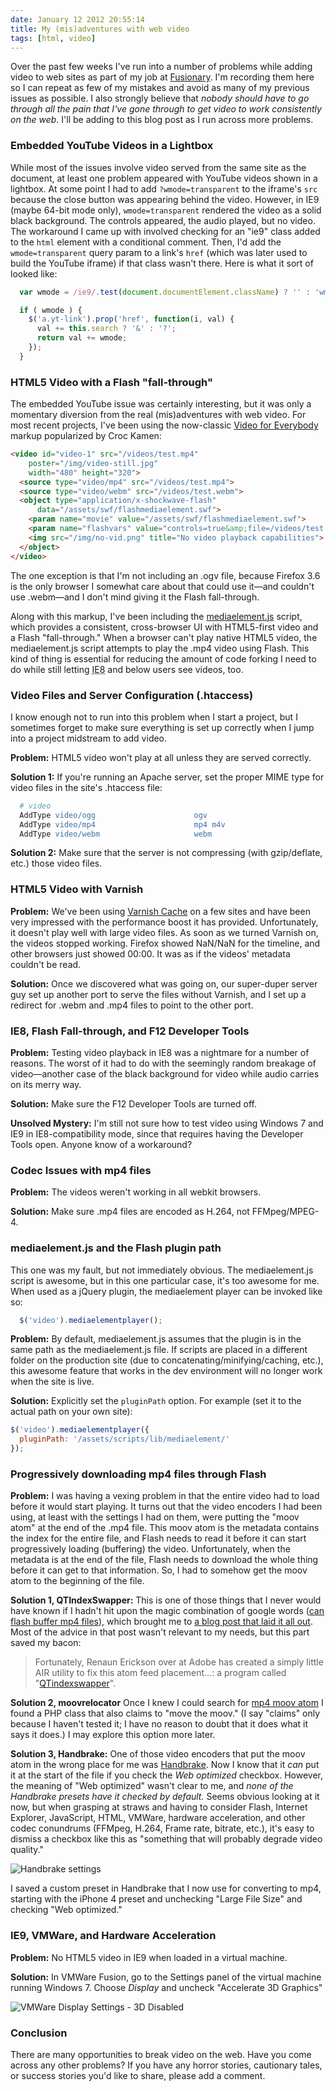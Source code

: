 ```yaml
---
date: January 12 2012 20:55:14
title: My (mis)adventures with web video
tags: [html, video]
---
```


Over the past few weeks I've run into a number of problems while adding video to web sites as part of my job at [Fusionary][10]. I'm recording them here so I can repeat as few of my mistakes and avoid as many of my previous issues as possible. I also strongly believe that *nobody should have to go through all the pain that I've gone through to get video to work consistently on the web*. I'll be adding to this blog post as I run across more problems.

### Embedded YouTube Videos in a Lightbox

While most of the issues involve video served from the same site as the document, at least one problem appeared with YouTube videos shown in a lightbox. At some point I had to add `?wmode=transparent` to the iframe's `src` because the close button was appearing behind the video. However, in IE9 (maybe 64-bit mode only), `wmode=transparent` rendered the video as a solid black background. The controls appeared, the audio played, but no video. The workaround I came up with involved checking for an "ie9" class added to the `html` element with a conditional comment. Then, I'd add the `wmode=transparent` query param to a link's `href` (which was later used to build the YouTube iframe) if that class wasn't there. Here is what it sort of looked like:

```js
  var wmode = /ie9/.test(document.documentElement.className) ? '' : 'wmode=transparent';

  if ( wmode ) {
    $('a.yt-link').prop('href', function(i, val) {
      val += this.search ? '&' : '?';
      return val += wmode;
    });
  }
```

### HTML5 Video with a Flash "fall-through"

The embedded YouTube issue was certainly interesting, but it was only a momentary diversion from the real (mis)adventures with web video. For most recent projects, I've been using the now-classic [Video for Everybody][12] markup popularized by Croc Kamen:

```html
<video id="video-1" src="/videos/test.mp4"
    poster="/img/video-still.jpg"
    width="480" height="320">
  <source type="video/mp4" src="/videos/test.mp4">
  <source type="video/webm" src="/videos/test.webm">
  <object type="application/x-shockwave-flash"
      data="/assets/swf/flashmediaelement.swf">
    <param name="movie" value="/assets/swf/flashmediaelement.swf">
    <param name="flashvars" value="controls=true&amp;file=/videos/test.mp4">
    <img src="/img/no-vid.png" title="No video playback capabilities">
  </object>
</video>
```

The one exception is that I'm not including an .ogv file, because Firefox 3.6 is the only browser I somewhat care about that could use it—and couldn't use .webm—and I don't mind giving it the Flash fall-through.

Along with this markup, I've been including the [mediaelement.js][5] script, which provides a consistent, cross-browser UI with HTML5-first video and a Flash "fall-through." When a browser can't play native HTML5 video, the mediaelement.js script attempts to play the .mp4 video using Flash. This kind of thing is essential for reducing the amount of code forking I need to do while still letting <abbr title="Internet Explorer 8">IE8</abbr> and below users see videos, too.

### Video Files and Server Configuration (.htaccess)

I know enough not to run into this problem when I start a project, but I sometimes forget to make sure everything is set up correctly when I jump into a project midstream to add video.

**Problem:** HTML5 video won't play at all unless they are served correctly.

**Solution 1:** If you're running an Apache server, set the proper MIME type for video files in the site's .htaccess file:

```apache
  # video
  AddType video/ogg                      ogv
  AddType video/mp4                      mp4 m4v
  AddType video/webm                     webm
```

**Solution 2:** Make sure that the server is not compressing (with gzip/deflate, etc.) those video files.

### HTML5 Video with Varnish

**Problem:** We've been using [Varnish Cache][4] on a few sites and have been very impressed with the performance boost it has provided. Unfortunately, it doesn't play well with large video files. As soon as we turned Varnish on, the videos stopped working. Firefox showed NaN/NaN for the timeline, and other browsers just showed 00:00. It was as if the videos' metadata couldn't be read.

**Solution:** Once we discovered what was going on, our super-duper server guy set up another port to serve the files without Varnish, and I set up a redirect for .webm and .mp4 files to point to the other port.

### IE8, Flash Fall-through, and F12 Developer Tools

**Problem:** Testing video playback in IE8 was a nightmare for a number of reasons. The worst of it had to do with the seemingly random breakage of video—another case of the black background for video while audio carries on its merry way.

**Solution:** Make sure the F12 Developer Tools are turned off.

**Unsolved Mystery:** I'm still not sure how to test video using Windows 7 and IE9 in IE8-compatibility mode, since that requires having the Developer Tools open. Anyone know of a workaround?

### Codec Issues with mp4 files

**Problem:** The videos weren't working in all webkit browsers.

**Solution:** Make sure .mp4 files are encoded as H.264, not FFMpeg/MPEG-4.

### mediaelement.js and the Flash plugin path

This one was my fault, but not immediately obvious. The mediaelement.js script is awesome, but in this one particular case, it's too awesome for me. When used as a jQuery plugin, the mediaelement player can be invoked like so:

```js
  $('video').mediaelementplayer();
```

**Problem:** By default, mediaelement.js assumes that the plugin is in the same path as the mediaelement.js file. If scripts are placed in a different folder on the production site (due to concatenating/minifying/caching, etc.), this awesome feature that works in the dev environment will no longer work when the site is live.

**Solution:** Explicitly set the `pluginPath` option. For example (set it to the actual path on your own site):

```js
$('video').mediaelementplayer({
  pluginPath: '/assets/scripts/lib/mediaelement/'
});
```

### Progressively downloading mp4 files through Flash

**Problem:** I was having a vexing problem in that the entire video had to load before it would start playing. It turns out that the video encoders I had been using, at least with the settings I had on them, were putting the "moov atom" at the end of the .mp4 file. This moov atom is the metadata contains the index for the entire file, and Flash needs to read it before it can start progressively loading (buffering) the video. Unfortunately, when the metadata is at the end of the file, Flash needs to download the whole thing before it can get to that information. So, I had to somehow get the moov atom to the beginning of the file.

**Solution 1, QTIndexSwapper:** This is one of those things that I never would have known if I hadn't hit upon the magic combination of google words ([can flash buffer mp4 files][1]), which brought me to [a blog post that laid it all out][2]. Most of the advice in that post wasn't relevant to my needs, but this part saved my bacon:

> Fortunately, Renaun Erickson over at Adobe has created a simply little AIR utility to fix this atom feed placement&hellip;: a program called "[QTindexswapper][3]".

**Solution 2, moovrelocator** Once I knew I could search for [mp4 moov atom][6] I found a PHP class that also claims to "move the moov." (I say "claims" only because I haven't tested it; I have no reason to doubt that it does what it says it does.) I may explore this option more later.

**Solution 3, Handbrake:** One of those video encoders that put the moov atom in the wrong place for me was [Handbrake][9]. Now I know that it *can* put it at the start of the file if you check the *Web optimized* checkbox. However, the meaning of "Web optimized" wasn't clear to me, and *none of the Handbrake presets have it checked by default.* Seems obvious looking at it now, but when grasping at straws and having to consider Flash, Internet Explorer, JavaScript, HTML, VMWare, hardware acceleration, and other codec conundrums (FFMpeg, H.264, Frame rate, bitrate, etc.), it's easy to dismiss a checkbox like this as "something that will probably degrade video quality."

![Handbrake settings][8]

I saved a custom preset in Handbrake that I now use for converting to mp4, starting with the iPhone 4 preset and unchecking "Large File Size" and checking "Web optimized."

### IE9, VMWare, and Hardware Acceleration

**Problem:** No HTML5 video in IE9 when loaded in a virtual machine.

**Solution:** In VMWare Fusion, go to the Settings panel of the virtual machine running Windows 7. Choose *Display* and uncheck "Accelerate 3D Graphics"

![VMWare Display Settings - 3D Disabled][11]

### Conclusion

There are many opportunities to break video on the web. Have you come across any other problems? If you have any horror stories, cautionary tales, or success stories you'd like to share, please add a comment.

[1]: http://www.google.com/search?ie=UTF-8&q=can+flash+buffer+mp4+files
[2]: http://www.blogstitution.com/2010/08/universal-flash-ipod-video-codec-using-imovie-html5/
[3]: http://renaun.com/blog/code/qtindexswapper/
[4]: https://www.varnish-cache.org/
[5]: http://mediaelementjs.com/
[6]: http://www.google.com/search?ie=UTF-8&q=mp4+moov+atom
[8]: /assets/img/handbrake.png
[9]: http://handbrake.fr/
[10]: http://www.fusionary.com/
[11]: /assets/img/no-accelerated-graphics.png
[12]: http://camendesign.com/code/video_for_everybody
